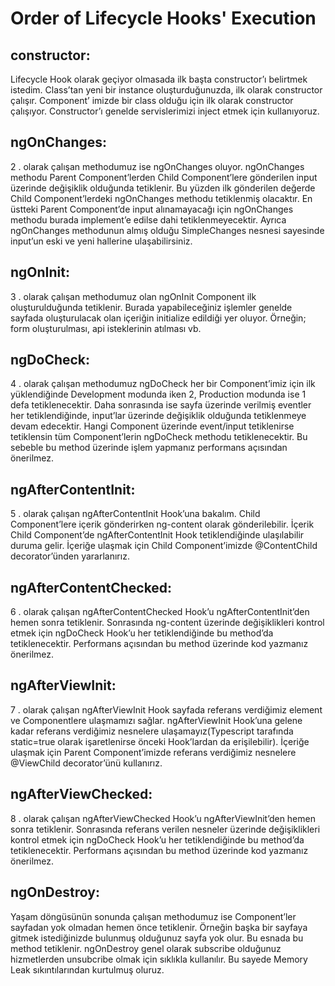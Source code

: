 # Order of Lifecycle Hooks' Execution

## constructor:

Lifecycle Hook olarak geçiyor olmasada ilk başta constructor’ı belirtmek istedim. Class’tan yeni bir instance oluşturduğunuzda, ilk olarak constructor çalışır. Component’ imizde bir class olduğu için ilk olarak constructor çalışıyor. Constructor’ı genelde servislerimizi inject etmek için kullanıyoruz.

## ngOnChanges:

2 . olarak çalışan methodumuz ise ngOnChanges oluyor. ngOnChanges methodu Parent Component’lerden Child Component’lere gönderilen input üzerinde değişiklik olduğunda tetiklenir. Bu yüzden ilk gönderilen değerde Child Component’lerdeki ngOnChanges methodu tetiklenmiş olacaktır. En üstteki Parent Component’de input alınamayacağı için ngOnChanges methodu burada implement’e edilse dahi tetiklenmeyecektir. Ayrıca ngOnChanges methodunun almış olduğu SimpleChanges nesnesi sayesinde input’un eski ve yeni hallerine ulaşabilirsiniz.

## ngOnInit:

3 . olarak çalışan methodumuz olan ngOnInit Component ilk oluşturulduğunda tetiklenir. Burada yapabileceğiniz işlemler genelde sayfada oluşturulacak olan içeriğin initialize edildiği yer oluyor. Örneğin; form oluşturulması, api isteklerinin atılması vb.

## ngDoCheck:

4 . olarak çalışan methodumuz ngDoCheck her bir Component’imiz için ilk yüklendiğinde Development modunda iken 2, Production modunda ise 1 defa tetiklenecektir. Daha sonrasında ise sayfa üzerinde verilmiş eventler her tetiklendiğinde, input’lar üzerinde değişiklik olduğunda tetiklenmeye devam edecektir. Hangi Component üzerinde event/input tetiklenirse tetiklensin tüm Component’lerin ngDoCheck methodu tetiklenecektir. Bu sebeble bu method üzerinde işlem yapmanız performans açısından önerilmez.

## ngAfterContentInit:

5 . olarak çalışan ngAfterContentInit Hook’una bakalım. Child Component’lere içerik gönderirken ng-content olarak gönderilebilir. İçerik Child Component’de ngAfterContentInit Hook tetiklendiğinde ulaşılabilir duruma gelir. İçeriğe ulaşmak için Child Component’imizde @ContentChild decorator’ünden yararlanırız.

## ngAfterContentChecked:

6 . olarak çalışan ngAfterContentChecked Hook’u ngAfterContentInit’den hemen sonra tetiklenir. Sonrasında ng-content üzerinde değişiklikleri kontrol etmek için ngDoCheck Hook’u her tetiklendiğinde bu method’da tetiklenecektir. Performans açısından bu method üzerinde kod yazmanız önerilmez.

## ngAfterViewInit:

7 . olarak çalışan ngAfterViewInit Hook sayfada referans verdiğimiz element ve Componentlere ulaşmamızı sağlar. ngAfterViewInit Hook’una gelene kadar referans verdiğimiz nesnelere ulaşamayız(Typescript tarafında static=true olarak işaretlenirse önceki Hook’lardan da erişilebilir). İçeriğe ulaşmak için Parent Component’imizde referans verdiğimiz nesnelere @ViewChild decorator’ünü kullanırız.

## ngAfterViewChecked:

8 . olarak çalışan ngAfterViewChecked Hook’u ngAfterViewInit’den hemen sonra tetiklenir. Sonrasında referans verilen nesneler üzerinde değişiklikleri kontrol etmek için ngDoCheck Hook’u her tetiklendiğinde bu method’da tetiklenecektir. Performans açısından bu method üzerinde kod yazmanız önerilmez.

## ngOnDestroy:

Yaşam döngüsünün sonunda çalışan methodumuz ise Component’ler sayfadan yok olmadan hemen önce tetiklenir. Örneğin başka bir sayfaya gitmek istediğinizde bulunmuş olduğunuz sayfa yok olur. Bu esnada bu method tetiklenir. ngOnDestroy genel olarak subscribe olduğunuz hizmetlerden unsubcribe olmak için sıklıkla kullanılır. Bu sayede Memory Leak sıkıntılarından kurtulmuş oluruz.
